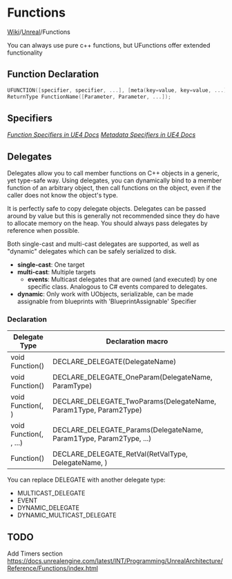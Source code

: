 # Functions
[Wiki](../readme.md)/[Unreal](readme.md)/Functions

You can always use pure c++ functions, but UFunctions offer extended functionality

## Function Declaration
```c++
UFUNCTION([specifier, specifier, ...], [meta(key=value, key=value, ...)])
ReturnType FunctionName([Parameter, Parameter, ...]);
```
## Specifiers

[_Function Specifiers in UE4 Docs_](https://docs.unrealengine.com/en-US/Programming/UnrealArchitecture/Reference/Functions/Specifiers)
[_Metadata Specifiers in UE4 Docs_](https://docs.unrealengine.com/en-us/Programming/UnrealArchitecture/Reference/Metadata)

## Delegates

Delegates allow you to call member functions on C++ objects in a generic, yet type-safe way. Using delegates, you can dynamically bind to a member function of an arbitrary object, then call functions on the object, even if the caller does not know the object's type.

It is perfectly safe to copy delegate objects. Delegates can be passed around by value but this is generally not recommended since they do have to allocate memory on the heap. You should always pass delegates by reference when possible.

Both single-cast and multi-cast delegates are supported, as well as "dynamic" delegates which can be safely serialized to disk.

* __single-cast__: One target
* __multi-cast__: Multiple targets
	* __events__: Multicast delegates that are owned (and executed) by one specific class. Analogous to C# events compared to delegates.
* __dynamic__: Only work with UObjects, serializable, can be made assignable from blueprints with 'BlueprintAssignable' Specifier

### Declaration
| Delegate Type                          | Declaration macro                                                       |
|----------------------------------------|-------------------------------------------------------------------------|
| void Function()                        | DECLARE_DELEGATE(DelegateName)                                          |
| void Function(<Param>)                 | DECLARE_DELEGATE_OneParam(DelegateName, ParamType)                      |
| void Function(<Param1>, <Param2>)      | DECLARE_DELEGATE_TwoParams(DelegateName, Param1Type, Param2Type)        |
| void Function(<Param1>, <Param2>, ...) | DECLARE_DELEGATE_<Num>Params(DelegateName, Param1Type, Param2Type, ...) |
| <RetVal> Function(<Params>)            | DECLARE_DELEGATE_RetVal(RetValType, DelegateName, <ParamTypes>)         |

You can replace DELEGATE with another delegate type:
* MULTICAST_DELEGATE
* EVENT
* DYNAMIC_DELEGATE
* DYNAMIC_MULTICAST_DELEGATE

## TODO
Add Timers section
https://docs.unrealengine.com/latest/INT/Programming/UnrealArchitecture/Reference/Functions/index.html
